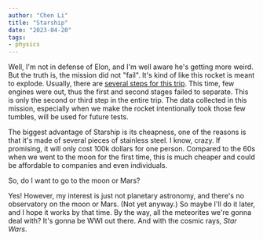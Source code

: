 ```yaml
---
author: "Chen Li"
title: "Starship"
date: "2023-04-20"
tags: 
- physics
---
```


Well, I'm not in defense of Elon, and I'm well aware he's getting more weird. But the truth is, the mission did not "fail". It's kind of like this rocket is meant to explode. Usually, there are [several steps for this trip](https://www.csmonitor.com/Science/2012/0516/SpaceX-launch-A-step-by-step-guide). This time, few engines were out, thus the first and second stages failed to separate. This is only the second or third step in the entire trip. The data collected in this mission, especially when we make the rocket intentionally took those few tumbles, will be used for future tests.

The biggest advantage of Starship is its cheapness, one of the reasons is that it's made of several pieces of stainless steel. I know, crazy. If promising, it will only cost 100k dollars for one person. Compared to the 60s when we went to the moon for the first time, this is much cheaper and could be affordable to companies and even individuals.

So, do I want to go to the moon or Mars?

Yes! However, my interest is just not planetary astronomy, and there's no observatory on the moon or Mars. (Not yet anyway.) So maybe I'll do it later, and I hope it works by that time. By the way, all the meteorites we're gonna deal with? It's gonna be WWI out there. And with the cosmic rays, _Star Wars_.
